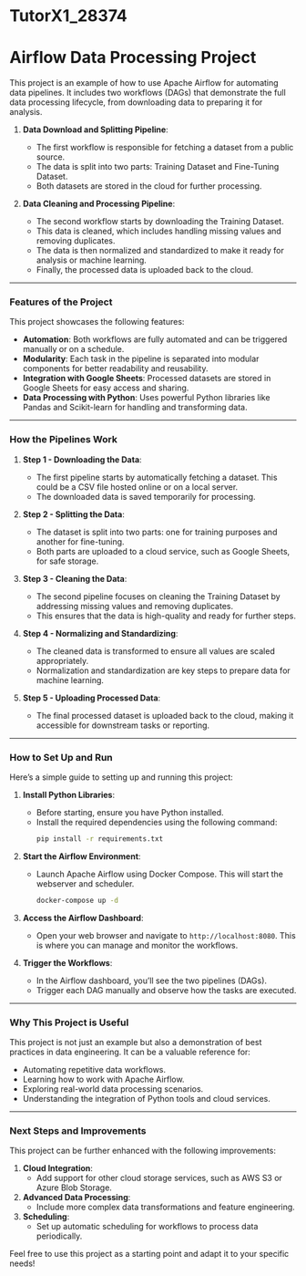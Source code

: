 # TutorX1_28374


# Airflow Data Processing Project

This project is an example of how to use Apache Airflow for automating data pipelines. It includes two workflows (DAGs) that demonstrate the full data processing lifecycle, from downloading data to preparing it for analysis.

1. **Data Download and Splitting Pipeline**:
   - The first workflow is responsible for fetching a dataset from a public source.
   - The data is split into two parts: Training Dataset and Fine-Tuning Dataset.
   - Both datasets are stored in the cloud for further processing.

2. **Data Cleaning and Processing Pipeline**:
   - The second workflow starts by downloading the Training Dataset.
   - This data is cleaned, which includes handling missing values and removing duplicates.
   - The data is then normalized and standardized to make it ready for analysis or machine learning.
   - Finally, the processed data is uploaded back to the cloud.

---

### Features of the Project

This project showcases the following features:

- **Automation**: Both workflows are fully automated and can be triggered manually or on a schedule.
- **Modularity**: Each task in the pipeline is separated into modular components for better readability and reusability.
- **Integration with Google Sheets**: Processed datasets are stored in Google Sheets for easy access and sharing.
- **Data Processing with Python**: Uses powerful Python libraries like Pandas and Scikit-learn for handling and transforming data.

---

### How the Pipelines Work

1. **Step 1 - Downloading the Data**:
   - The first pipeline starts by automatically fetching a dataset. This could be a CSV file hosted online or on a local server.
   - The downloaded data is saved temporarily for processing.

2. **Step 2 - Splitting the Data**:
   - The dataset is split into two parts: one for training purposes and another for fine-tuning.
   - Both parts are uploaded to a cloud service, such as Google Sheets, for safe storage.

3. **Step 3 - Cleaning the Data**:
   - The second pipeline focuses on cleaning the Training Dataset by addressing missing values and removing duplicates.
   - This ensures that the data is high-quality and ready for further steps.

4. **Step 4 - Normalizing and Standardizing**:
   - The cleaned data is transformed to ensure all values are scaled appropriately.
   - Normalization and standardization are key steps to prepare data for machine learning.

5. **Step 5 - Uploading Processed Data**:
   - The final processed dataset is uploaded back to the cloud, making it accessible for downstream tasks or reporting.

---

### How to Set Up and Run

Here’s a simple guide to setting up and running this project:

1. **Install Python Libraries**:
   - Before starting, ensure you have Python installed.
   - Install the required dependencies using the following command:
     ```bash
     pip install -r requirements.txt
     ```

2. **Start the Airflow Environment**:
   - Launch Apache Airflow using Docker Compose. This will start the webserver and scheduler.
     ```bash
     docker-compose up -d
     ```

3. **Access the Airflow Dashboard**:
   - Open your web browser and navigate to `http://localhost:8080`. This is where you can manage and monitor the workflows.

4. **Trigger the Workflows**:
   - In the Airflow dashboard, you’ll see the two pipelines (DAGs).
   - Trigger each DAG manually and observe how the tasks are executed.

---

### Why This Project is Useful

This project is not just an example but also a demonstration of best practices in data engineering. It can be a valuable reference for:

- Automating repetitive data workflows.
- Learning how to work with Apache Airflow.
- Exploring real-world data processing scenarios.
- Understanding the integration of Python tools and cloud services.

---

### Next Steps and Improvements

This project can be further enhanced with the following improvements:

1. **Cloud Integration**:
   - Add support for other cloud storage services, such as AWS S3 or Azure Blob Storage.
2. **Advanced Data Processing**:
   - Include more complex data transformations and feature engineering.
3. **Scheduling**:
   - Set up automatic scheduling for workflows to process data periodically.

Feel free to use this project as a starting point and adapt it to your specific needs!

